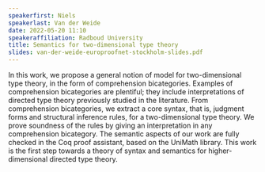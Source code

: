 ```yaml
---
speakerfirst: Niels
speakerlast: Van der Weide
date: 2022-05-20 11:10
speakeraffiliation: Radboud University
title: Semantics for two-dimensional type theory
slides: van-der-weide-europroofnet-stockholm-slides.pdf
---
```


In this work, we propose a general notion of model for two-dimensional type theory, in the form of comprehension bicategories. Examples of comprehension bicategories are plentiful; they include interpretations of directed type theory previously studied in the literature.
From comprehension bicategories, we extract a core syntax, that is, judgment forms and structural inference rules, for a two-dimensional type theory. We prove soundness of the rules by giving an interpretation in any comprehension bicategory.
The semantic aspects of our work are fully checked in the Coq proof assistant, based on the UniMath library.
This work is the first step towards a theory of syntax and semantics for higher-dimensional directed type theory.

